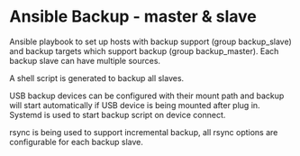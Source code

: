 # Ansible Backup - master & slave
Ansible playbook to set up hosts with backup support (group backup_slave) and backup targets which support backup (group backup_master). Each backup slave can have multiple sources.

A shell script is generated to backup all slaves.

USB backup devices can be configured with their mount path and backup will start automatically if USB device is being mounted after plug in. Systemd is used to start backup script on device connect.

rsync is being used to support incremental backup, all rsync options are configurable for each backup slave.
